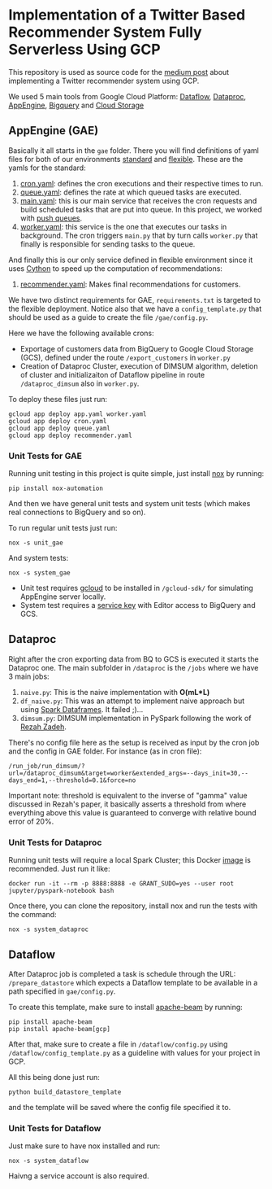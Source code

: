 # Implementation of a Twitter Based Recommender System Fully Serverless Using GCP
This repository is used as source code for the [medium post](https://medium.com/@willian.fuks/how-we-implemented-a-fully-serverless-recommender-system-using-gcp-9c9fbbdc46cc) about implementing a Twitter recommender system using GCP.

We used 5 main tools from Google Cloud Platform: [Dataflow](https://cloud.google.com/dataflow/), [Dataproc](https://cloud.google.com/dataproc/), [AppEngine](https://cloud.google.com/appengine/), [Bigquery](https://cloud.google.com/bigquery/) and [Cloud Storage](https://cloud.google.com/storage/)

## AppEngine (GAE)
Basically it all starts in the `gae` folder. There you will find definitions of yaml files for both of our environments [standard](https://cloud.google.com/appengine/docs/standard/) and [flexible](https://cloud.google.com/appengine/docs/flexible/).
These are the yamls for the standard:
1. [cron.yaml](https://github.com/WillianFuks/example_dataproc_twitter/blob/master/gae/cron.yaml): defines the cron executions and their respective times to run.
2. [queue.yaml](https://github.com/WillianFuks/example_dataproc_twitter/blob/master/gae/queue.yaml): defines the rate at which queued tasks are executed.
3. [main.yaml](https://github.com/WillianFuks/example_dataproc_twitter/blob/master/gae/main.yaml): this is our main service that receives the cron requests and build scheduled tasks that are put into queue. In this project, we worked with [push queues](https://cloud.google.com/appengine/docs/standard/python/taskqueue/push/).
4. [worker.yaml](https://github.com/WillianFuks/example_dataproc_twitter/blob/master/gae/worker.yaml): this service is the one that executes our tasks in background. The cron triggers `main.py` that by turn calls `worker.py` that finally is responsible for sending tasks to the queue.

And finally this is our only service defined in flexible environment since it uses [Cython](http://cython.readthedocs.io/en/latest/) to speed up the computation of recommendations: 
1. [recommender.yaml](https://github.com/WillianFuks/example_dataproc_twitter/blob/master/gae/recommender.yaml): Makes final recommendations for customers.

We have two distinct requirements for GAE, `requirements.txt` is targeted to the flexible deployment. Notice also that we have a `config_template.py` that should be used as a guide to create the file `/gae/config.py`.

Here we have the following available crons:
* Exportage of customers data from BigQuery to Google Cloud Storage (GCS), defined under the route `/export_customers` in `worker.py`
* Creation of Dataproc Cluster, execution of DIMSUM algorithm, deletion of cluster and initializaiton of Dataflow pipeline in route `/dataproc_dimsum` also in `worker.py`.

To deploy these files just run:

```
gcloud app deploy app.yaml worker.yaml
gcloud app deploy cron.yaml
gcloud app deploy queue.yaml
gcloud app deploy recommender.yaml
```

### Unit Tests for GAE
Running unit testing in this project is quite simple, just install [nox](https://nox.readthedocs.io/en/latest/) by running:

```pip install nox-automation```

And then we have general unit tests and system unit tests (which makes real connections to BigQuery and so on).

To run regular unit tests just run:

```nox -s unit_gae```

And system tests:

```nox -s system_gae```

* Unit test requires [gcloud](https://cloud.google.com/sdk/downloads) to be installed in `/gcloud-sdk/` for simulating AppEngine server locally.
* System test requires a [service key](https://cloud.google.com/iam/docs/creating-managing-service-account-keys) with Editor access to BigQuery and GCS. 

## Dataproc
Right after the cron exporting data from BQ to GCS is executed it starts the Dataproc one.
The main subfolder in `/dataproc` is the `/jobs` where we have 3 main jobs:
1. `naive.py`: This is the naive implementation with **O(mL*L)**
2. `df_naive.py`: This was an attempt to implement naive approach but using [Spark Dataframes](https://spark.apache.org/docs/latest/sql-programming-guide.html). It failed ;)...
3. `dimsum.py`: DIMSUM implementation in PySpark following the work of [Rezah Zadeh](https://stanford.edu/~rezab/papers/dimsum.pdf).

There's no config file here as the setup is received as input by the cron job and the config in GAE folder. For instance (as in cron file):

```/run_job/run_dimsum/?url=/dataproc_dimsum&target=worker&extended_args=--days_init=30,--days_end=1,--threshold=0.1&force=no```

Important note: threshold is equivalent to the inverse of "gamma" value discussed in Rezah's paper, it basically asserts a threshold from where everything above this value is guaranteed to converge with relative bound error of 20%.

### Unit Tests for Dataproc
Running unit tests will require a local Spark Cluster; this Docker [image](https://github.com/jupyter/docker-stacks/tree/master/pyspark-notebook) is recommended. Just run it like:

```docker run -it --rm -p 8888:8888 -e GRANT_SUDO=yes --user root jupyter/pyspark-notebook bash```

Once there, you can clone the repository, install nox and run the tests with the command:

```nox -s system_dataproc```

## Dataflow
After Dataproc job is completed a task is schedule through the URL: `/prepare_datastore` which expects a Dataflow template to be available in a path specified in `gae/config.py`.

To create this template, make sure to install [apache-beam](https://beam.apache.org/) by running:

```
pip install apache-beam
pip install apache-beam[gcp]
```

After that, make sure to create a file in `/dataflow/config.py` using `/dataflow/config_template.py` as a guideline with values for your project in GCP.

All this being done just run:

```python build_datastore_template```

and the template will be saved where the config file specified it to.

### Unit Tests for Dataflow

Just make sure to have nox installed and run:

```nox -s system_dataflow```

Haivng a service account is also required.
